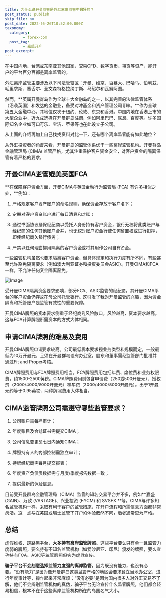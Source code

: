 ```yaml
---
title: 为什么说开曼监管是外汇离岸监管中最好的？
post_status: publish
skip_file: no
post_date: 2022-05-26T10:52:00.000Z
taxonomy:
  category:
        - forex-com
  post_tag:
        - 嘉盛开户
post_excerpt: 
---
```

在中国内地、台湾或东南亚其他国家，交易CFD、数字货币、期货等资产，能开户的平台百分百都是离岸监管的。

外汇离岸监管主要涉及以下司法管辖区：开曼、维京、百慕大、巴哈马、伯利兹、毛里求斯、塞舌尔、圣文森特格拉纳丁斯、马绍尔和瓦努阿图。

然而，**英属开曼群岛作为全球十大金融岛屿之一，以其完善的法律监管体系（沿袭英国）和发达的金融业，备受对冲基金和资产管理公司青睐。**作为全球第五大金融中心，其地位仅次于纽约、伦敦、东京和香港。中国内地在香港上市的大型企业中，近九成选择在开曼群岛注册，例如阿里巴巴、联想、百度等。许多国际知名企业如可口可乐、宝洁、苹果等也在此设立子公司。

从上面的介绍再加上自己找找资料对比一下，还有哪个离岸监管能有如此地位？

从外汇投资者的角度来看，开曼群岛的监管体系优于一些离岸监管机构。开曼群岛金融管理局 (CIMA) 监管严格，尤其注重保护客户资金安全，对客户资金的隔离保管有着严格的要求。

## 开曼CIMA监管媲美英国FCA

**在保障客户资金方面，开曼CIMA与英国金融行为监管局 (FCA) 有许多相似之处，**例如：

1. 严格规定客户资产账户的命名规则，确保资金存放于客户名下；

1. 定期对客户资金账户进行每日清算和对账；

1. 通过书面协议确保经纪商以受托人身份持有客户资金，银行无权将此类账户与经纪商的任何其他账户合并，也无权对账户资金行使任何留置权或进行扣押，即使经纪商欠银行债务；

1. 严禁以任何理由挪用隔离的客户资金或将其用作公司自有资金。

一些监管机构虽然也要求隔离客户资金，但具体规定和执行力度有所不同，有些甚至允许豁免隔离要求（例如澳大利亚证券和投资委员会ASIC）。开曼CIMA和FCA一样，不允许任何资金隔离豁免。

![Image](https://prod-files-secure.s3.us-west-2.amazonaws.com/39ed1227-6d7d-4570-be36-9ccd4a2c4241/bd849744-3fcb-4a37-8312-357962c8f065/image.png?X-Amz-Algorithm=AWS4-HMAC-SHA256&X-Amz-Content-Sha256=UNSIGNED-PAYLOAD&X-Amz-Credential=ASIAZI2LB466RR73KHD6%2F20250902%2Fus-west-2%2Fs3%2Faws4_request&X-Amz-Date=20250902T221400Z&X-Amz-Expires=3600&X-Amz-Security-Token=IQoJb3JpZ2luX2VjEM3%2F%2F%2F%2F%2F%2F%2F%2F%2F%2FwEaCXVzLXdlc3QtMiJIMEYCIQDtSmJXwR%2BKAtXDEPattpMfM0pxTnGMCO0k%2FbRAH%2BhY2QIhAJfdmRi%2B3RfRId6aUiqu%2FtU3G8D%2B5NPUMN15Huhza%2B6QKv8DCDYQABoMNjM3NDIzMTgzODA1IgwA5BYmNoRFzhK9m%2B4q3ANplMGmdjYFr1o7vLL4d0BbyoRCCscA4wKwy3vkvWWMLh0mVTYXI5ujQkwOJ14BJWhF%2F6AyyFsQL5DAqhVq7lHNMTfFchQH1Ob4KkhwdFRjbbnc%2BCDcyfeKfRoKKGDgqj%2FouI2uY9Q2RkttKMmui8NmzWOBBCLLMT41eYagXohIJ34xdioGAF%2BGgocb9O5o9QeXxR4Rx7Zpy4u%2B4c%2BT7KtzobiW4Svb8JJlAoVcJM1dJZ911i5rEiLSH7D9Wpy1blNst5Crd%2Be%2FghhT2ACNcadQEFvHZO%2B%2BN3S28ca9TdxdGVdqE9ZfQ6UzT1K%2FfblfMe8as%2BQdOmITnYsmzaZvrnOgfgQGYxkSm5OoneJ813cq8t8iNU%2Fru16q5P8Z3Pw7NfrxRGifB3EP3SUyijcO1k7%2F%2FeJo24diGKTdwMHcwPle4fSj%2FcNOLacvBRjy%2FCvsruPQlF5l5YwRLhekyciRXX2sBfXivPaR2XCkf80Nq9vD4ejn3OMCfiFGqd6QZ2ni%2Bm%2F2lcfkPHCVEPlECMUHzlnDdQICpDTZRK5iWC11kj0YJaCmZ2ZWLXYnBV5hnI4XOoD1%2FIlxFqK9F5YNsx7n58%2BijwlkxsFHSTHfViUFFVHd9xsybaf3FSjoxI7f3TCptd3FBjqkAY11VrrRjK%2BTSZFd%2Fq5lUrPgcYjZpfSnM2VZ2YpupBOFpiGzS8iA31GTphmH4DhVqtmiGwHrP65tpP08C%2BC1UWUMH9wxiDgBzK1LyMSEw82PcbvOwSHMV8fPloZZlwBsVqq3qzIAF6HZR%2BVpOwkZs%2FzUhrtXbQt%2Bb99gDrjZf2g9prv7lLirI2K2C8Ox%2FJ9cyXXQYVsBDO8xY7yjrkqDhPWEcg2a&X-Amz-Signature=1fb60ff8283c814da3071a4797429dcda1e8f95ec158e5eb8bd195555241f733&X-Amz-SignedHeaders=host&x-amz-checksum-mode=ENABLED&x-id=GetObject)

受开曼CIMA隔离资金要求影响，部分FCA、ASIC监管的经纪商，其开曼CIMA平台的客户资金仍存放在母公司托管银行。这引发了我对开曼监管的兴趣，因为资金隔离和托管账户是监管有效性的重要保障。

开曼CIMA牌照的资本要求侧重于经纪商的风险敞口，风险越高，资本要求越高。这与FCA计算牌照所需资本的方式大体相同。

## **申请CIMA牌照的难易及费用**

开曼CIMA牌照申请要求较高。公司最低资本要求视业务类型和规模而定，一般最低为10万开曼元，且须在开曼群岛设有办公室，股东和董事需经监管部门批准并通过Fit and Proper考核。

CIMA牌照费用与FCA牌照费用相当。FCA牌照费用包括年费、席位费和业务权限费，约1500-2500英镑。CIMA牌照费用则包含申请费（250或500开曼元）、授权费（2000/4000/8000开曼元）和年费（2000/4000/8000开曼元）。由于1开曼元约等于0.95英镑，两种牌照费用大体相当。

## CIMA监管牌照公司需遵守哪些监管要求？

1. 公司账户需每年审计；

1. 年度账目及合规证书需提交CIMA；

1. 公司信息变更须七日内通知CIMA；

1. 牌照持有人的内部控制需独立审计；

1. 持牌经纪商需每月提交报表；

1. 年度资产负债表数据需与月度/季度报告数据一致；

1. 提供最新的保险信息。

目前受开曼群岛金融管理局（CIMA）监管的知名交易平台并不多，例如**嘉盛 (GAIN)、万致 (VANTAGE)、兴业投资 (HYCM) 和 SVSFX **等。CIMA与许多知名监管机构一样，采取有利于客户的监管措施，在开户流程和所需信息方面都非常灵活。这一点与在英国或瑞士监管下开户的体验截然不同，后者通常更为严格。

## 总结

虚假维权、跑路黑平台，**大多持有离岸监管牌照**。这些平台要么只有单一且监管力度弱的牌照，要么持有不知名监管机构（如爱沙尼亚、印尼）颁发的牌照，要么宣称持有FCA、ASIC等监管牌照但实为虚假宣传。

**骗子平台不会刻意选择监管力度强的离岸监管**，因为既没有能力，也没有必要。“没有能力”是因为像开曼群岛这类监管严格的地区会要求设立当地办公室、进行年度审计等，操作起来非常麻烦；“没有必要”是因为国内很多人对外汇交易不了解，他们不会辨别监管机构的真伪，骗子平台无论宣传什么监管牌照，他们都会轻易相信，根本不在乎这些离岸监管机构所在的岛国名气大小。
